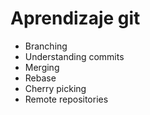 # Aprendizaje git

* Branching
* Understanding commits
* Merging
* Rebase
* Cherry picking
* Remote repositories
